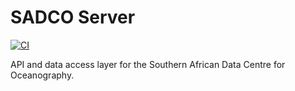 # SADCO Server

[![CI](https://github.com/SAEON/sadco-server/actions/workflows/main.yml/badge.svg)](https://github.com/SAEON/sadco-server/actions/workflows/main.yml)

API and data access layer for the Southern African Data Centre for Oceanography.
